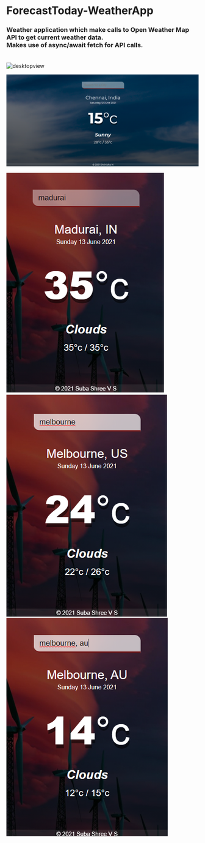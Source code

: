 # ForecastToday-WeatherApp
### Weather application which make calls to Open Weather Map API to get current weather data.<br>Makes use of async/await fetch for API calls. <br><br>

![desktopview](weatherapp.gif)

![desktopview](desktopview.png)

![mobileview](mobileview1.png) <br>
![mobileview](mobileview2.png) <br>
![mobileview](mobileview3.png)

